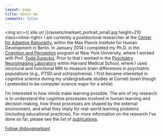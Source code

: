 ```yaml
---
layout: page
title: About me
comments: false
---
```


<img src={{ site.url }}/assets/markant_portrait_small.jpg height=210 class=inline-right> 
I am currently a postdoctoral researcher at the <a href="https://www.mpib-berlin.mpg.de/en/research/adaptive-rationality">Center for Adaptive Rationality</a>, within the Max Planck Institute for Human Development in Berlin. In January 2014 I completed my Ph.D. in the <a href=”http://www.psych.nyu.edu/programs/cp/”>Cognition and Perception</a> program at New York University, where I worked with Prof. <a href="http://smash.psych.nyu.edu/~gureckis/">Todd Gureckis</a>. 
Prior to that I worked in the <a href=”http://pnl.bwh.harvard.edu”>Psychiatry Neuroimaging Laboratory</a> within Harvard Medical School, where I used structural and functional MRI to measure brain differences in psychiatric populations (e.g., PTSD and schizophrenia). I first became interested in cognitive science during my undergraduate studies at Cornell (even though I pretended to be computer science major for a while).

I’m interested in how minds make learning possible. The aim of my research is to understand the cognitive processes involved in human learning and decision making, how those processes are shaped by the external environment, and what they imply for real-world learning problems (including educational practices). 
For more information on the research I’ve done so far, please see the list of [publications](/publications).

<a href="https://twitter.com/dougmarkant" class="twitter-follow-button" data-show-count="false">Follow @dougmarkant</a> <script>!function(d,s,id){var js,fjs=d.getElementsByTagName(s)[0],p=/^http:/.test(d.location)?'http':'https';if(!d.getElementById(id)){js=d.createElement(s);js.id=id;js.src=p+'://platform.twitter.com/widgets.js';fjs.parentNode.insertBefore(js,fjs);}}(document, 'script', 'twitter-wjs');</script>

